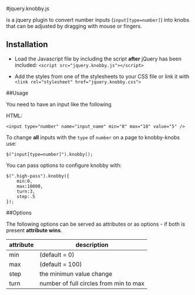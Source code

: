 #jquery.knobby.js

is a jquery plugin to convert number inputs (`input[type=number]`) into knobs that can be adjusted by dragging with mouse or fingers.

## Installation 


- Load the Javascript file by including the script **after** jQuery has been included: `<script src="jquery.knobby.js"></script>`


- Add the styles from one of the stylesheets to your CSS file or link it with `<link rel="stylesheet" href="jquery.knobby.css">`



##Usage

You need to have an input like the following

HTML:

    <input type="number" name="input_name" min="0" max="10" value="5" />



To change **all** inputs with the `type` of `number` on a page to knobby-knobs use:

    $("input[type=number]").knobby();
    
You can pass options to configure knobby with: 

    $(".high-pass").knobby({
        min:0,
        max:10000,
        turn:3,
        step:.5
    });

##Options

The following options can be served as attributes or as options - if both is present **attribute wins**.

|attribute | description    |
|-----|-----|
| min | (default = 0)    |
| max | (default = 100)  |
| step | the minimun value change |
| turn | number of full circles from min to max |